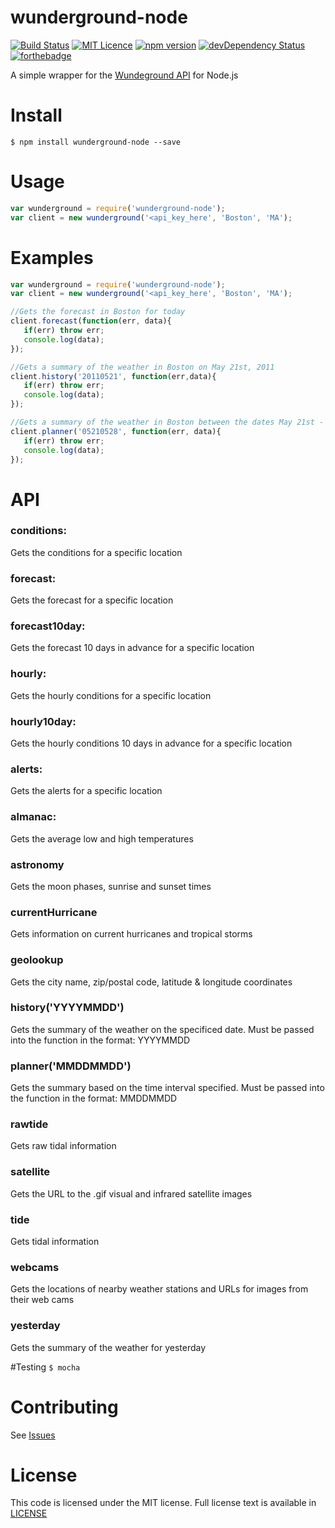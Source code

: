 # wunderground-node
[![Build Status](https://travis-ci.org/dmccrevan/wunderground-node.svg?branch=master)](https://travis-ci.org/dmccrevan/wunderground-node)
[![MIT Licence](https://badges.frapsoft.com/os/mit/mit.svg?v=103)](https://opensource.org/licenses/mit-license.php)
[![npm version](https://badge.fury.io/js/wunderground-node.svg)](https://badge.fury.io/js/wunderground-node)
[![devDependency Status](https://david-dm.org/dmccrevan/wunderground-node/dev-status.svg)](https://david-dm.org/dmccrevan/wunderground-node#info=devDependencies)
[![forthebadge](http://forthebadge.com/images/badges/oooo-kill-em.svg)](http://forthebadge.com)


A simple wrapper for the [Wundeground API](http://www.wunderground.com/weather/api) for Node.js

# Install
 `$ npm install wunderground-node --save`

# Usage
 ```js
 var wunderground = require('wunderground-node');
 var client = new wunderground('<api_key_here', 'Boston', 'MA');
```

# Examples
 ```js
 var wunderground = require('wunderground-node');
 var client = new wunderground('<api_key_here', 'Boston', 'MA');

 //Gets the forecast in Boston for today
 client.forecast(function(err, data){
 	if(err) throw err;
 	console.log(data);
 });

 //Gets a summary of the weather in Boston on May 21st, 2011
 client.history('20110521', function(err,data){
 	if(err) throw err;
 	console.log(data);
 });

 //Gets a summary of the weather in Boston between the dates May 21st - May 28th of this year.
 client.planner('05210528', function(err, data){
 	if(err) throw err;
 	console.log(data);
 });
 ```

# API

### conditions:
 Gets the conditions for a specific location

### forecast:
 Gets the forecast for a specific location

### forecast10day:
 Gets the forecast 10 days in advance for a specific location

### hourly:
 Gets the hourly conditions for a specific location

### hourly10day:
 Gets the hourly conditions 10 days in advance for a specific location

### alerts:
 Gets the alerts for a specific location

### almanac:
 Gets the average low and high temperatures

### astronomy
 Gets the moon phases, sunrise and sunset times

### currentHurricane
 Gets information on current hurricanes and tropical storms

### geolookup
 Gets the city name, zip/postal code, latitude & longitude coordinates

### history('YYYYMMDD')
 Gets the summary of the weather on the specificed date. Must be passed into the function in the format: YYYYMMDD

### planner('MMDDMMDD')
 Gets the summary based on the time interval specified. Must be passed into the function in the format: MMDDMMDD

### rawtide
 Gets raw tidal information

### satellite
 Gets the URL to the .gif visual and infrared satellite images

### tide 
 Gets tidal information

### webcams
 Gets the locations of nearby weather stations and URLs for images from their web cams

### yesterday
 Gets the summary of the weather for yesterday

#Testing
 `$ mocha`

# Contributing
 See [Issues](https://github.com/dmccrevan/wunderground-node/issues)

# License
 This code is licensed under the MIT license. Full license text is available in [LICENSE](https://github.com/dmccrevan/wunderground-node/blob/master/LICENSE)
